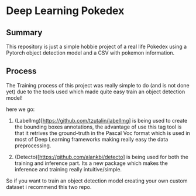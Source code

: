 # Deep Learning Pokedex

## Summary

This repository is just a simple hobbie project of a real life Pokedex using a Pytorch object detection model and a CSV with pokemon information.

## Process

The Training process of this project was really simple to do (and is not done yet) due to the tools used which made quite easy train an object detection model!

here we go:

1. (LabelImg)[https://github.com/tzutalin/labelImg] is being used to create the bounding boxes annotations, the advantage of use this tag tool is that it retrives the ground-truth in the Pascal Voc format which is used in most of Deep Learning frameworks making really easy the data preprocessing.

2. (Detecto)[https://github.com/alankbi/detecto] is being used for both the training and inference part. Its a new package which makes the inference and training really intuitive/simple.

So if you want to train an object detection model creating your own custom dataset i recommend this two repo.